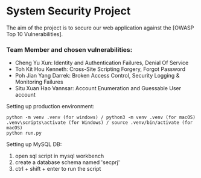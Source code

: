 # System Security Project

The aim of the project is to secure our web application against the [OWASP Top 10 Vulnerabilities].

### Team Member and chosen vulnerabilities:
- Cheng Yu Xun: Identity and Authentication Failures, Denial Of Service
- Toh Kit Hou Kenneth: Cross-Site Scripting Forgery, Forgot Password
- Poh Jian Yang Darrek: Broken Access Control, Security Logging & Monitoring Failures
- Situ Xuan Hao Vannsar: Account Enumeration and Guessable User account

Setting up production environment:
```
python -m venv .venv (for windows) / python3 -m venv .venv (for macOS)
.venv\scripts\activate (for Windows) / source .venv/bin/activate (for macOS)
python run.py
```
Setting up MySQL DB:
1. open sql script in mysql workbench
2. create a database schema named 'secprj'
3. ctrl + shift + enter to run the script